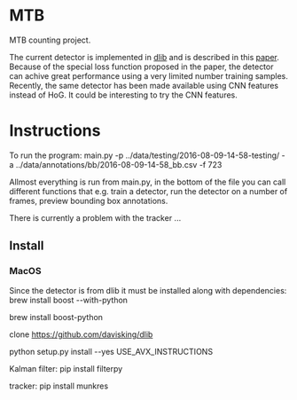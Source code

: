 # MTB
MTB counting project.

The current detector is implemented in [dlib](https://github.com/davisking/dlib) and is described in this [paper](https://arxiv.org/abs/1502.00046). Because of the special loss function proposed in the paper, the detector can achive great performance using a very limited number training samples. Recently, the same detector has been made available using CNN features instead of HoG. It could be interesting to try the CNN features.

# Instructions


To run the program:
main.py -p ../data/testing/2016-08-09-14-58-testing/ -a ../data/annotations/bb/2016-08-09-14-58_bb.csv -f 723


Allmost everything is run from main.py, in the bottom of the file you can call different functions that e.g. train a detector, run the detector on a number of frames, preview bounding box annotations.

There is currently a problem with the tracker ...

## Install

### MacOS

Since the detector is from dlib it must be installed along with dependencies:
brew install boost --with-python

brew install boost-python

clone https://github.com/davisking/dlib

python setup.py install --yes USE_AVX_INSTRUCTIONS

Kalman filter:
pip install filterpy

tracker:
pip install munkres
